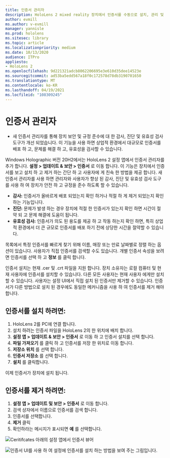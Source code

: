 ```yaml
---
title: 인증서 관리자
description: HoloLens 2 mixed reality 장치에서 인증서를 수동으로 설치, 관리 및 제거 하는 방법에 대해 알아봅니다.
author: evmill
ms.author: v-evmill
manager: yannisle
ms.prod: hololens
ms.sitesec: library
ms.topic: article
ms.localizationpriority: medium
ms.date: 10/13/2020
audience: ITPro
appliesto:
- HoloLens 2
ms.openlocfilehash: 9d221321adcb8062206695e3e610d35dee14523e
ms.sourcegitcommit: ad53ba5edd567a18f0c172578d78db3190701650
ms.translationtype: MT
ms.contentlocale: ko-KR
ms.lasthandoff: 04/19/2021
ms.locfileid: "108309245"
---
```

# <a name="certificate-manager"></a>인증서 관리자

- 새 인증서 관리자를 통해 장치 보안 및 규정 준수에 대 한 감사, 진단 및 유효성 검사 도구가 개선 되었습니다. 이 기능을 사용 하면 상업적 환경에서 대규모로 인증서를 배포 하 고, 문제를 해결 하 고, 유효성을 검사할 수 있습니다.

Windows Holographic 버전 20H2에서는 HoloLens 2 설정 앱에서 인증서 관리자를 추가 합니다. **설정 > 업데이트 & 보안 > 인증서** 로 이동 합니다. 이 기능은 장치에서 인증서를 보고 설치 하 고 제거 하는 간단 하 고 사용자에 게 친숙 한 방법을 제공 합니다. 새 인증서 관리자를 사용 하면 관리자와 사용자가 향상 된 감사, 진단 및 유효성 검사 도구를 사용 하 여 장치가 안전 하 고 규정을 준수 하도록 할 수 있습니다. 

-   **감사:** 인증서가 올바르게 배포 되었는지 확인 하거나 적절 하 게 제거 되었는지 확인 하는 기능입니다. 
-   **진단:** 문제가 발생 하는 경우 장치에 적절 한 인증서가 있는지 확인 하면 시간이 절약 되 고 문제 해결에 도움이 됩니다. 
-   **유효성 검사:** 인증서가 의도 된 용도를 제공 하 고 작동 하는지 확인 하면, 특히 상업적 환경에서 더 큰 규모로 인증서를 배포 하기 전에 상당한 시간을 절약할 수 있습니다.

목록에서 특정 인증서를 빠르게 찾기 위해 이름, 매장 또는 만료 날짜별로 정렬 하는 옵션이 있습니다. 사용자가 직접 인증서를 검색할 수도 있습니다. 개별 인증서 속성을 보려면 인증서를 선택 하 고 **정보** 를 클릭 합니다. 

인증서 설치는 현재 .cer 및 .crt 파일을 지원 합니다. 장치 소유자는 로컬 컴퓨터 및 현재 사용자에 인증서를 설치할 수 있습니다.  다른 모든 사용자는 현재 사용자 에게만 설치할 수 있습니다. 사용자는 설정 UI에서 직접 설치 된 인증서만 제거할 수 있습니다. 인증서가 다른 방법으로 설치 된 경우에도 동일한 메커니즘을 사용 하 여 인증서를 제거 해야 합니다.

## <a name="to-install-a-certificate"></a>인증서를 설치 하려면: 

1.  HoloLens 2를 PC에 연결 합니다.
1.  설치 하려는 인증서 파일을 HoloLens 2의 한 위치에 배치 합니다.
1.  **설정 앱 > 업데이트 & 보안 > 인증서** 로 이동 하 고 인증서 설치를 선택 합니다.
1.  **파일 가져오기** 를 클릭 하 고 인증서를 저장 한 위치로 이동 합니다.
1.  **저장소 위치** 를 선택 합니다.
1.  **인증서 저장소** 를 선택 합니다.
1.  **설치** 를 클릭합니다.

이제 인증서가 장치에 설치 됩니다.

## <a name="to-remove-a-certificate"></a>인증서를 제거 하려면: 
1. **설정 앱 > 업데이트 및 보안 > 인증서** 로 이동 합니다.
1. 검색 상자에서 이름으로 인증서를 검색 합니다.
1. 인증서를 선택합니다.
1. **제거** 클릭
1. 확인하라는 메시지가 표시되면 **예** 를 선택합니다.


![Ceritifcates 아래의 설정 앱에서 인증서 뷰어](images/certificate-viewer-device.jpg)

![인증서 UI를 사용 하 여 설정에 인증서를 설치 하는 방법을 보여 주는 그림입니다.](images/certificate-device-install.jpg)
